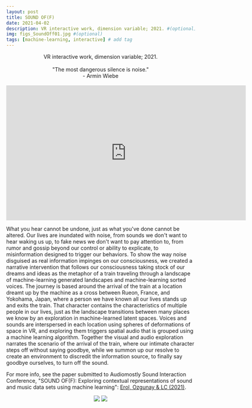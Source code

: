 ```yaml
---
layout: post
title: SOUND OF(F)
date: 2021-04-02
description: VR interactive work, dimension variable; 2021. #(optional)
img: figs_SoundOff01.jpg #(optional)
tags: [machine-learning, interactive] # add tag
---
```

<p align="center">
VR interactive work, dimension variable; 2021.<br><br>
"The most dangerous silence is noise."<br>
- Armin Wiebe <br><br>
<iframe src="https://www.youtube.com/watch?v=yMyR5DKjGA0" width="640" height="360" frameborder="0" allow="autoplay; fullscreen; picture-in-picture" allowfullscreen></iframe>
</p>

What you hear cannot be undone, just as what you've done cannot be altered. Our lives are inundated with noise, from sounds we don't want to hear waking us up, to fake news we don't want to pay attention to, from rumor and gossip beyond our control or ability to explicate, to misinformation designed to trigger our behaviors. To show the way noise disguised as real information impinges on our consciousness, we created a narrative intervention that follows our consciousness taking stock of our dreams and ideas as the metaphor of a train traveling through a landscape of machine-learning generated landscapes and machine-learning sorted voices. The journey is based around the arrival of the train at a location dreamt up by the machine as a cross between Rueon, France, and Yokohama, Japan, where a person we have known all our lives stands up and exits the train. That character contains the characteristics of multiple people in our lives, just as the landscape transitions between many places we know by an exploration in machine-learned latent spaces. Voices and sounds are interspersed in each location using spheres of deformations of space in VR, and exploring them triggers spatial audio that is grouped using a machine learning algorithm. Together the visual and audio exploration narrates the scenario of the arrival of the train, where our intimate character steps off without saying goodbye, while we summon up our resolve to create an environment to discredit the information source, to finally say goodbye ourselves, to turn off the sound.

For more info, see the paper submitted to Audiomostly Sound Interaction Conference, "SOUND OF(F): Exploring contextual representations of sound and music data sets using machine learning": [Erol, Ozgunay & LC (2021)][pub].

[pub]: https://raylc.org/chairbots/Sound%20Of(f)%20AM21_02.pdf

<p align="center">
<img src="{{site.baseurl}}/assets/img/figs_SoundOff02.jpg">
<img src="{{site.baseurl}}/assets/img/figs_SoundOff03.jpg">
</p>
